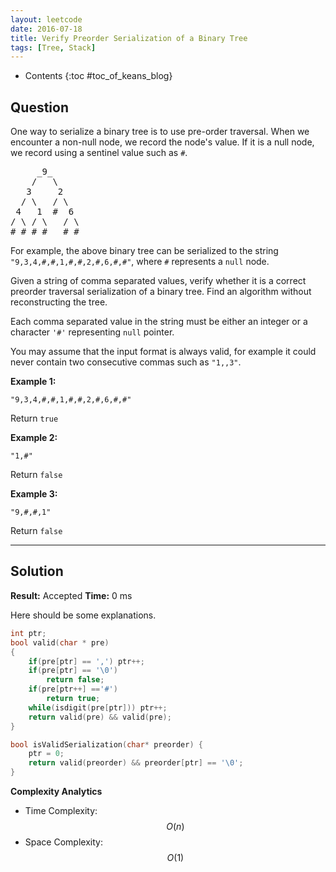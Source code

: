 ```yaml
---
layout: leetcode
date: 2016-07-18
title: Verify Preorder Serialization of a Binary Tree
tags: [Tree, Stack]
---
```


* Contents
{:toc #toc_of_keans_blog}

## Question

One way to serialize a binary tree is to use pre-order traversal. When we encounter a non-null node, we record the node's value. If it is a null node, we record using a sentinel value such as `#`.

<pre>
     _9_
    /   \
   3     2
  / \   / \
 4   1  #  6
/ \ / \   / \
# # # #   # #
</pre>

For example, the above binary tree can be serialized to the string `"9,3,4,#,#,1,#,#,2,#,6,#,#"`, where `#` represents a `null` node.

Given a string of comma separated values, verify whether it is a correct preorder traversal serialization of a binary tree. Find an algorithm without reconstructing the tree.

Each comma separated value in the string must be either an integer or a character `'#'` representing `null` pointer.

You may assume that the input format is always valid, for example it could never contain two consecutive commas such as `"1,,3"`.

**Example 1:**

`"9,3,4,#,#,1,#,#,2,#,6,#,#"`

Return `true`

**Example 2:**

`"1,#"`

Return `false`

**Example 3:**

`"9,#,#,1"`

Return `false`


***

## Solution

**Result:** Accepted **Time:**  0 ms

Here should be some explanations.

```c
int ptr;
bool valid(char * pre)
{
    if(pre[ptr] == ',') ptr++;
    if(pre[ptr] == '\0')
        return false;
    if(pre[ptr++] =='#')
        return true;
    while(isdigit(pre[ptr])) ptr++;
    return valid(pre) && valid(pre);
}

bool isValidSerialization(char* preorder) {
    ptr = 0;
    return valid(preorder) && preorder[ptr] == '\0';
}
```

**Complexity Analytics**

- Time Complexity: $$O(n)$$
- Space Complexity: $$O(1)$$
